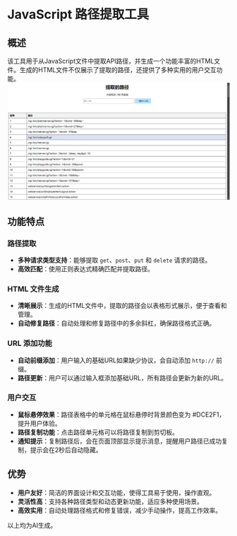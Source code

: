 # JavaScript 路径提取工具

## 概述

该工具用于从JavaScript文件中提取API路径，并生成一个功能丰富的HTML文件。生成的HTML文件不仅展示了提取的路径，还提供了多种实用的用户交互功能。
![效果图](https://github.com/WAQ1350/jsdir/blob/main/img/Snipaste_2024-09-09_20-56-07.png)

## 功能特点

### 路径提取

- **多种请求类型支持**：能够提取 `get`、`post`、`put` 和 `delete` 请求的路径。
- **高效匹配**：使用正则表达式精确匹配并提取路径。

### HTML 文件生成

- **清晰展示**：生成的HTML文件中，提取的路径会以表格形式展示，便于查看和管理。
- **自动修复路径**：自动处理和修复路径中的多余斜杠，确保路径格式正确。

### URL 添加功能

- **自动前缀添加**：用户输入的基础URL如果缺少协议，会自动添加 `http://` 前缀。
- **路径更新**：用户可以通过输入框添加基础URL，所有路径会更新为新的URL。

### 用户交互

- **鼠标悬停效果**：路径表格中的单元格在鼠标悬停时背景颜色变为 #DCE2F1，提升用户体验。
- **路径复制功能**：点击路径单元格可以将路径复制到剪切板。
- **通知提示**：复制路径后，会在页面顶部显示提示消息，提醒用户路径已成功复制，提示会在2秒后自动隐藏。



## 优势

- **用户友好**：简洁的界面设计和交互功能，使得工具易于使用，操作直观。
- **灵活性高**：支持各种路径类型和动态更新功能，适应多种使用场景。
- **高效实用**：自动处理路径格式和修复错误，减少手动操作，提高工作效率。

以上均为AI生成。
